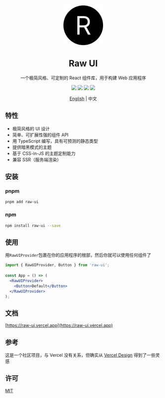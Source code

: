 <div align="center">
  <p>
    <a href="https://raw-ui.vercel.app">
      <img width="128" src="https://github.com/shervinchen/raw-ui/blob/main/public/logo-dark.svg" alt="Raw UI" />
    </a>
  </p>
  <h1>Raw UI</h1>
  <p>一个极简风格、可定制的 React 组件库，用于构建 Web 应用程序</p>
  <p>
    <a href="https://www.npmjs.com/package/raw-ui"><img src="https://img.shields.io/npm/dm/raw-ui.svg?style=flat"></a>
    <a href="https://codecov.io/gh/shervinchen/raw-ui"><img src="https://img.shields.io/codecov/c/github/shervinchen/raw-ui/master.svg"/></a>
    <a href="https://gitHub.com/shervinchen/raw-ui/issues"><img src="https://img.shields.io/github/issues/shervinchen/raw-ui"></a>
    <a href="https://github.com/shervinchen/raw-ui/blob/main/LICENSE"><img src="https://img.shields.io/github/license/shervinchen/raw-ui"></a>
  </p>
  <p><a href="./README.md">English</a> | 中文</p>
</div>

## 特性

- 极简风格的 UI 设计
- 简单、可扩展性强的组件 API
- 用 TypeScript 编写，具有可预测的静态类型
- 提供暗黑模式的主题
- 基于 CSS-in-JS 的主题定制能力
- 兼容 SSR（服务端渲染）

## 安装

### pnpm

```bash
pnpm add raw-ui
```

### npm

```bash
npm install raw-ui --save
```

## 使用

用`RawUIProvider`包裹在你的应用程序的根部，然后你就可以使用任何组件了

```jsx
import { RawUIProvider, Button } from 'raw-ui';

const App = () => (
  <RawUIProvider>
    <Button>Default</Button>
  </RawUIProvider>
);
```

## 文档

[https://raw-ui.vercel.app](https://raw-ui.vercel.app)

## 参考

这是一个社区项目，与 Vercel 没有关系，但确实从 [Vercel Design](https://vercel.com/design) 得到了一些灵感

## 许可

[MIT](https://github.com/shervinchen/raw-ui/blob/main/LICENSE)
